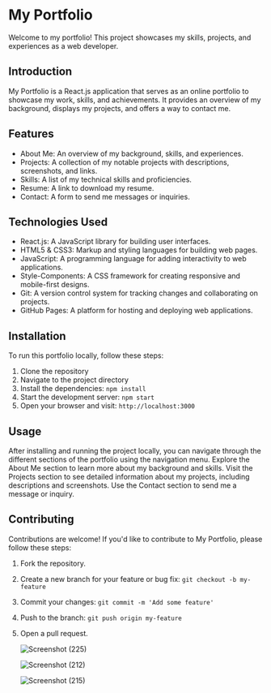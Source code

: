 # My Portfolio
Welcome to my portfolio! This project showcases my skills, projects, and experiences as a web developer.

## Introduction
My Portfolio is a React.js application that serves as an online portfolio to showcase my work, skills, and achievements. It provides an overview of my background, displays my projects, and offers a way to contact me.

## Features
- About Me: An overview of my background, skills, and experiences.
- Projects: A collection of my notable projects with descriptions, screenshots, and links.
- Skills: A list of my technical skills and proficiencies.
- Resume: A link to download my resume.
- Contact: A form to send me messages or inquiries.

## Technologies Used
- React.js: A JavaScript library for building user interfaces.
- HTML5 & CSS3: Markup and styling languages for building web pages.
- JavaScript: A programming language for adding interactivity to web applications.
- Style-Components: A CSS framework for creating responsive and mobile-first designs.
- Git: A version control system for tracking changes and collaborating on projects.
- GitHub Pages: A platform for hosting and deploying web applications.

## Installation
To run this portfolio locally, follow these steps:

1. Clone the repository
2. Navigate to the project directory
3. Install the dependencies: `npm install`
4. Start the development server: `npm start`
5. Open your browser and visit: `http://localhost:3000`

## Usage
After installing and running the project locally, you can navigate through the different sections of the portfolio using the navigation menu. Explore the About Me section to learn more about my background and skills. Visit the Projects section to see detailed information about my projects, including descriptions and screenshots. Use the Contact section to send me a message or inquiry.

## Contributing
Contributions are welcome! If you'd like to contribute to My Portfolio, please follow these steps:

1. Fork the repository.
2. Create a new branch for your feature or bug fix: `git checkout -b my-feature`
3. Commit your changes: `git commit -m 'Add some feature'`
4. Push to the branch: `git push origin my-feature`
5. Open a pull request.



   ![Screenshot (225)](https://github.com/kuber-mani-iitbhu/AspireNex/assets/143291748/41cae40c-2276-4500-8daf-773ddbd9d89c)
   
   ![Screenshot (212)](https://github.com/kuber-mani-iitbhu/AspireNex/assets/143291748/e4018461-12c1-48f0-9480-364caa042499)

   ![Screenshot (215)](https://github.com/kuber-mani-iitbhu/AspireNex/assets/143291748/3b9d6e4c-ca46-438f-874e-326227227cc9)


